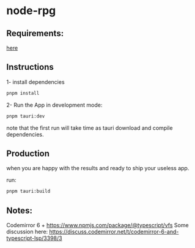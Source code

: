 # node-rpg

## Requirements:

[here](https://tauri.app/v1/guides/getting-started/prerequisites)

## Instructions

1- install dependencies

```sh
pnpm install
```

2- Run the App in development mode:

```sh
pnpm tauri:dev
```

note that the first run will take time as tauri download and compile dependencies.

## Production

when you are happy with the results and ready to ship your useless app.

run:

```sh
pnpm tauri:build
```

## Notes:

Codemirror 6 + https://www.npmjs.com/package/@typescript/vfs
Some discussion here: https://discuss.codemirror.net/t/codemirror-6-and-typescript-lsp/3398/3
